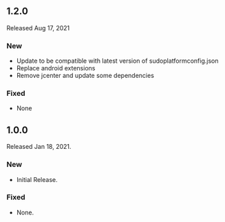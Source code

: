## 1.2.0
Released Aug 17, 2021

### New

- Update to be compatible with latest version of sudoplatformconfig.json
- Replace android extensions
- Remove jcenter and update some dependencies

### Fixed

- None

## 1.0.0

Released Jan 18, 2021.

### New

- Initial Release.

### Fixed

- None.
